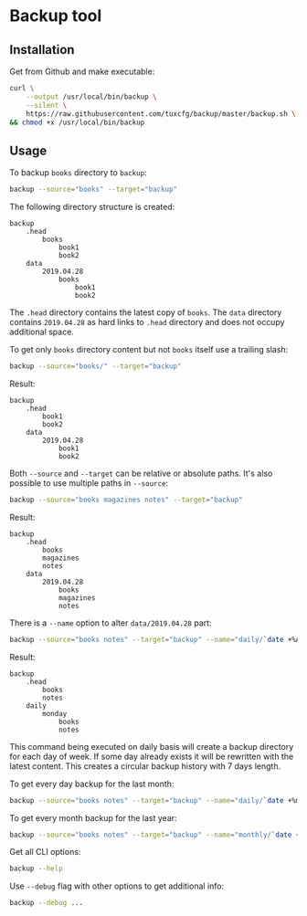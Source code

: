 Backup tool
===========

## Installation ##

Get from Github and make executable:

```bash
curl \
    --output /usr/local/bin/backup \
    --silent \
    https://raw.githubusercontent.com/tuxcfg/backup/master/backup.sh \
&& chmod +x /usr/local/bin/backup
```


## Usage ##

To backup `books` directory to `backup`:

```bash
backup --source="books" --target="backup"
```

The following directory structure is created:

```
backup
    .head
        books
            book1
            book2
    data
        2019.04.28
            books
                book1
                book2
``` 

The `.head` directory contains the latest copy of `books`.
The `data` directory contains `2019.04.28` as hard links to `.head` directory and does not occupy additional space.

To get only `books` directory content but not `books` itself use a trailing slash:

```bash
backup --source="books/" --target="backup"
```

Result:

```
backup
    .head
        book1
        book2
    data
        2019.04.28
            book1
            book2
``` 

Both `--source` and `--target` can be relative or absolute paths.
It's also possible to use multiple paths in `--source`:

```bash
backup --source="books magazines notes" --target="backup"
```

Result:

```
backup
    .head
        books
        magazines
        notes
    data
        2019.04.28
            books
            magazines
            notes
``` 

There is a `--name` option to alter `data/2019.04.28` part:

```bash
backup --source="books notes" --target="backup" --name="daily/`date +%A`"
```

Result:

```
backup
    .head
        books
        notes
    daily
        monday
            books
            notes
``` 

This command being executed on daily basis will create a backup directory for each day of week.
If some day already exists it will be rewritten with the latest content.
This creates a circular backup history with 7 days length.

To get every day backup for the last month:

```bash
backup --source="books notes" --target="backup" --name="daily/`date +%m`"
```

To get every month backup for the last year:

```bash
backup --source="books notes" --target="backup" --name="monthly/`date +%B`"
```

Get all CLI options:

```bash
backup --help
```

Use `--debug` flag with other options to get additional info:

```bash
backup --debug ...
```
